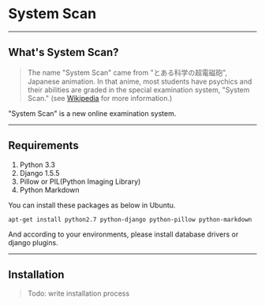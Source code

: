 # System Scan

----
## What's System Scan?

> The name "System Scan" came from "とある科学の超電磁砲", Japanese animation. In that anime, most students have psychics and their abilities are graded in the special examination system, "System Scan." (see [Wikipedia](http://ja.wikipedia.org/wiki/%E3%81%A8%E3%81%82%E3%82%8B%E7%A7%91%E5%AD%A6%E3%81%AE%E8%B6%85%E9%9B%BB%E7%A3%81%E7%A0%B2) for more information.)

"System Scan" is a new online examination system.

----
## Requirements

1. Python 3.3
2. Django 1.5.5
3. Pillow or PIL(Python Imaging Library)
4. Python Markdown

You can install these packages as below in Ubuntu.

    apt-get install python2.7 python-django python-pillow python-markdown

And according to your environments, please install database drivers or django plugins.

----
## Installation

> Todo: write installation process

